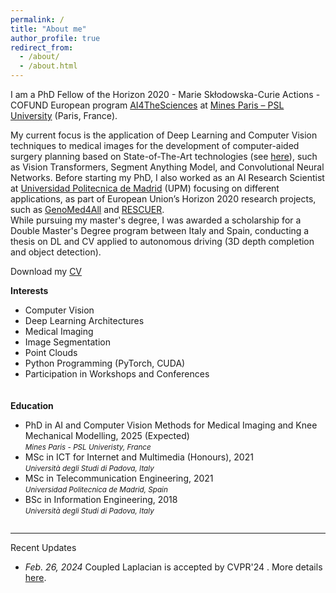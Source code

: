 ```yaml
---
permalink: /
title: "About me"
author_profile: true
redirect_from: 
  - /about/
  - /about.html
---
```


I am a PhD Fellow of the Horizon 2020 - Marie Skłodowska-Curie Actions - COFUND European program [AI4TheSciences](https://psl.eu/en/research/major-research-projects/european-programs/ai4thesciences-doctoral-program) at [Mines Paris – PSL University](https://www.minesparis.psl.eu/en/home/) (Paris, France).

My current focus is the application of Deep Learning and Computer Vision techniques to medical images for the development of computer-aided surgery planning based on State-of-The-Art technologies (see [here](https://www.cmm.minesparis.psl.eu/wp-content/uploads/2022/01/Transfer-learning-in-biomechanics.pdf)), such as Vision Transformers, Segment Anything Model, and Convolutional Neural Networks. 
Before starting my PhD, I also worked as an AI Research Scientist at [Universidad Politecnica de Madrid](https://www.gatv.ssr.upm.es/index.php/en/) (UPM) focusing on different applications, as part of European Union’s Horizon 2020 research projects, such as [GenoMed4All](https://genomed4all.eu/) and [RESCUER](https://rescuerproject.eu/).  
While pursuing my master's degree, I was awarded a scholarship for a Double Master's Degree program between Italy and Spain, conducting a thesis on DL and CV applied to autonomous driving (3D depth completion and object detection).

<i class="fa-solid fa-download" aria-hidden="true"></i> Download my [CV](../files/CV.pdf)

<style>
    .container {
        display: flex;
        flex-wrap: wrap;
        gap: 20px; /* Adjust the gap size as needed */
    }
    .box {
        flex: 1;
        min-width: 300px; /* Adjust as needed */
        box-sizing: border-box;
    }
    
    @media (max-width: 600px) {
        .box {
            flex-basis: 100%;
        }
    }
</style>

<div class="container">
    <div class="box">
        <strong>Interests</strong>
        <ul>
            <li>Computer Vision</li>
            <li>Deep Learning Architectures</li>
            <li>Medical Imaging</li>
            <li>Image Segmentation</li>
            <li>Point Clouds</li>
            <li>Python Programming (PyTorch, CUDA)</li>
            <li>Participation in Workshops and Conferences</li>
        </ul>
    </div>
    <div class="box">
        <strong>Education</strong>
        <ul class="fa-ul">
            <li><span class="fa-li"><i class="fa-solid fa-graduation-cap"></i></span> PhD in AI and Computer Vision Methods for Medical Imaging and Knee Mechanical Modelling, 2025 (Expected)<br> <small><em>Mines Paris - PSL Univeristy, France</em></small></li>
            <li><span class="fa-li"><i class="fa-solid fa-graduation-cap"></i></span> MSc in ICT for Internet and Multimedia (Honours), 2021 <br> <small><em>Università degli Studi di Padova, Italy</em></small></li>
            <li><span class="fa-li"><i class="fa-solid fa-graduation-cap"></i></span> MSc in Telecommunication Engineering, 2021 <br> <small><em>Universidad Politecnica de Madrid, Spain</em></small></li>
            <li><span class="fa-li"><i class="fa-solid fa-graduation-cap"></i></span> BSc in Information Engineering, 2018 <br> <small><em>Università degli Studi di Padova, Italy</em></small></li>
        </ul>
    </div>
</div>

----
Recent Updates

<ul>
    <li><em>Feb. 26, 2024</em> Coupled Laplacian is accepted by CVPR'24 <i class="fa-solid fa-champagne-glasses"></i><i class="fa-solid fa-champagne-glasses"></i><i class="fa-solid fa-champagne-glasses"></i>. More details <a href="https://openaccess.thecvf.com/content/CVPR2024/html/Bastico_Coupled_Laplacian_Eigenmaps_for_Locally-Aware_3D_Rigid_Point_Cloud_Matching_CVPR_2024_paper.html">here</a>.</li>
</ul>
